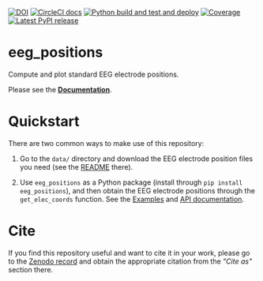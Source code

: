 [![DOI](https://zenodo.org/badge/136149692.svg)](https://zenodo.org/badge/latestdoi/136149692)
[![CircleCI docs](https://circleci.com/gh/sappelhoff/eeg_positions/tree/main.svg?style=shield)](https://circleci.com/gh/sappelhoff/eeg_positions/tree/main)
[![Python build and test and deploy](https://github.com/sappelhoff/eeg_positions/workflows/Python%20build%20and%20test%20and%20deploy/badge.svg)](https://github.com/sappelhoff/eeg_positions/actions?query=workflow%3A%22Python+build+and+test+and+deploy%22)
[![Coverage](https://codecov.io/gh/sappelhoff/eeg_positions/branch/main/graph/badge.svg)](https://codecov.io/gh/sappelhoff/eeg_positions)
[![Latest PyPI release](https://img.shields.io/pypi/v/eeg_positions.svg)](https://pypi.org/project/eeg_positions/)


# eeg_positions

Compute and plot standard EEG electrode positions.

Please see the [**Documentation**](https://stefanappelhoff.com/eeg_positions/).

# Quickstart

There are two common ways to make use of this repository:

1. Go to the `data/` directory and download the EEG electrode position files you need
   (see the [README](https://github.com/sappelhoff/eeg_positions/tree/main/data) there).

1. Use `eeg_positions` as a Python package (install through `pip install eeg_positions`),
   and then obtain the EEG electrode positions through the `get_elec_coords` function.
   See the [Examples](https://stefanappelhoff.com/eeg_positions/auto_examples/index.html)
   and [API documentation](https://stefanappelhoff.com/eeg_positions/api.html).

# Cite

If you find this repository useful and want to cite it in your work, please go
to the [Zenodo record](https://doi.org/10.5281/zenodo.3718568) and obtain the
appropriate citation from the *"Cite as"* section there.

